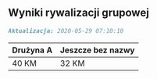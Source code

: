 ## Wyniki rywalizacji grupowej

```markdown
Aktualizacja: 2020-05-29 07:10:10
```

Drużyna A | Jeszcze bez nazwy
------------ | -------------
 40 KM | 32 KM